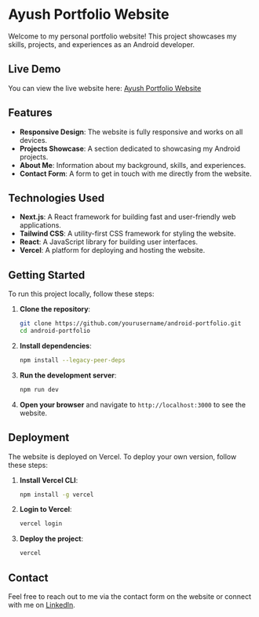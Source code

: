 # Ayush Portfolio Website

Welcome to my personal portfolio website! This project showcases my skills, projects, and experiences as an Android developer.

## Live Demo

You can view the live website here: [Ayush Portfolio Website](https://ayush-portfolio-website.vercel.app/)

## Features

- **Responsive Design**: The website is fully responsive and works on all devices.
- **Projects Showcase**: A section dedicated to showcasing my Android projects.
- **About Me**: Information about my background, skills, and experiences.
- **Contact Form**: A form to get in touch with me directly from the website.

## Technologies Used

- **Next.js**: A React framework for building fast and user-friendly web applications.
- **Tailwind CSS**: A utility-first CSS framework for styling the website.
- **React**: A JavaScript library for building user interfaces.
- **Vercel**: A platform for deploying and hosting the website.

## Getting Started

To run this project locally, follow these steps:

1. **Clone the repository**:
    ```sh
    git clone https://github.com/yourusername/android-portfolio.git
    cd android-portfolio
    ```

2. **Install dependencies**:
    ```sh
    npm install --legacy-peer-deps
    ```

3. **Run the development server**:
    ```sh
    npm run dev
    ```

4. **Open your browser** and navigate to `http://localhost:3000` to see the website.

## Deployment

The website is deployed on Vercel. To deploy your own version, follow these steps:

1. **Install Vercel CLI**:
    ```sh
    npm install -g vercel
    ```

2. **Login to Vercel**:
    ```sh
    vercel login
    ```

3. **Deploy the project**:
    ```sh
    vercel
    ```

## Contact

Feel free to reach out to me via the contact form on the website or connect with me on [LinkedIn](https://www.linkedin.com/in/ayush-singh2009/).

